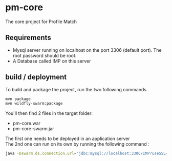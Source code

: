 # pm-core
The core project for Profile Match

## Requirements

* Mysql server running on localhost on the port 3306 (default port). The root password should be root.
* A Database called IMP on this server

## build / deployment

To build and package the project, run the two following commands
``` bash
mvn package  
mvn wildfly-swarm:package  
```

You'll then find 2 files in the target folder: 


* pm-core.war
* pm-core-swarm.jar

The first one needs to be deployed in an application server  
The 2nd one can run on its own by running the following command :  
``` bash
java -Dswarm.ds.connection.url="jdbc:mysql://localhost:3306/IMP?useSSL=false" -jar pm-core-swarm.jar
```
